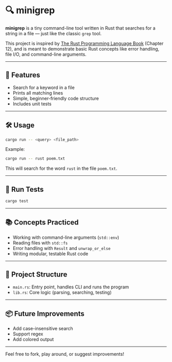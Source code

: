
# 🔍 minigrep

**minigrep** is a tiny command-line tool written in Rust that searches for a string in a file — just like the classic `grep` tool.

This project is inspired by [The Rust Programming Language Book](https://doc.rust-lang.org/book/) (Chapter 12), and is meant to demonstrate 
basic Rust concepts like error handling, file I/O, and command-line arguments.

---

## 🚀 Features

- Search for a keyword in a file
- Prints all matching lines
- Simple, beginner-friendly code structure
- Includes unit tests

---

## 🛠️ Usage

```bash
cargo run -- <query> <file_path>
```

Example:

```bash
cargo run -- rust poem.txt
```

This will search for the word `rust` in the file `poem.txt`.

---

## 🧪 Run Tests

```bash
cargo test
```

---

## 📚 Concepts Practiced

- Working with command-line arguments (`std::env`)
- Reading files with `std::fs`
- Error handling with `Result` and `unwrap_or_else`
- Writing modular, testable Rust code

---

## 📁 Project Structure

- `main.rs`: Entry point, handles CLI and runs the program
- `lib.rs`: Core logic (parsing, searching, testing)

---

## 📦 Future Improvements

- Add case-insensitive search
- Support regex
- Add colored output

---

Feel free to fork, play around, or suggest improvements!
